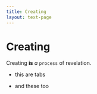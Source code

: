 ```yaml
---
title: Creating
layout: text-page
---
```


# Creating

Creating __is__ _a_ `process` of revelation.

- this are tabs
* and these too
